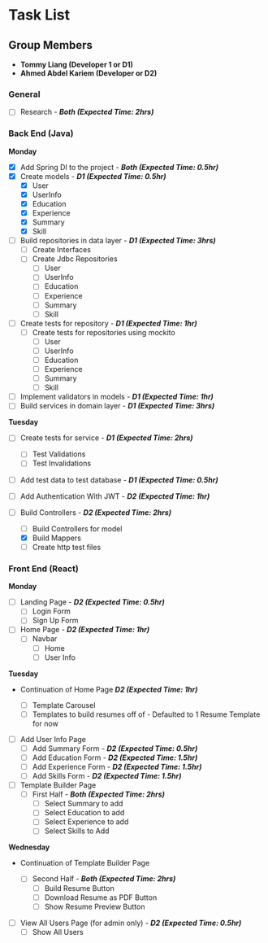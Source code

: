 # Task List

## Group Members

-   **Tommy Liang (Developer 1 or D1)**
-   **Ahmed Abdel Kariem (Developer or D2)**

### General

-   [ ] Research - **_Both (Expected Time: 2hrs)_**

### Back End (Java)

**Monday**

-   [x] Add Spring DI to the project - **_Both (Expected Time: 0.5hr)_**
-   [x] Create models - **_D1 (Expected Time: 0.5hr)_**
    -   [x] User
    -   [x] UserInfo
    -   [x] Education
    -   [x] Experience
    -   [x] Summary
    -   [x] Skill
-   [ ] Build repositories in data layer - **_D1 (Expected Time: 3hrs)_**
    -   [ ] Create Interfaces
    -   [ ] Create Jdbc Repositories
        -   [ ] User
        -   [ ] UserInfo
        -   [ ] Education
        -   [ ] Experience
        -   [ ] Summary
        -   [ ] Skill
-   [ ] Create tests for repository - **_D1 (Expected Time: 1hr)_**
    -   [ ] Create tests for repositories using mockito
        -   [ ] User
        -   [ ] UserInfo
        -   [ ] Education
        -   [ ] Experience
        -   [ ] Summary
        -   [ ] Skill
-   [ ] Implement validators in models - **_D1 (Expected Time: 1hr)_**
-   [ ] Build services in domain layer - **_D1 (Expected Time: 3hrs)_**

**Tuesday**

-   [ ] Create tests for service - **_D1 (Expected Time: 2hrs)_**
    -   [ ] Test Validations
    -   [ ] Test Invalidations
-   [ ] Add test data to test database - **_D1 (Expected Time: 0.5hr)_**

-   [ ] Add Authentication With JWT - **_D2 (Expected Time: 1hr)_**
-   [ ] Build Controllers - **_D2 (Expected Time: 2hrs)_**
    -   [ ] Build Controllers for model
    -   [x] Build Mappers
    -   [ ] Create http test files

### Front End (React)

**Monday**

-   [ ] Landing Page - **_D2 (Expected Time: 0.5hr)_**
    -   [ ] Login Form
    -   [ ] Sign Up Form
-   [ ] Home Page - **_D2 (Expected Time: 1hr)_**
    -   [ ] Navbar
        -   [ ] Home
        -   [ ] User Info

**Tuesday**

-   Continuation of Home Page **_D2 (Expected Time: 1hr)_**

    -   [ ] Template Carousel
    -   [ ] Templates to build resumes off of - Defaulted to 1 Resume Template for now

-   [ ] Add User Info Page
    -   [ ] Add Summary Form - **_D2 (Expected Time: 0.5hr)_**
    -   [ ] Add Education Form - **_D2 (Expected Time: 1.5hr)_**
    -   [ ] Add Experience Form - **_D2 (Expected Time: 1.5hr)_**
    -   [ ] Add Skills Form - **_D2 (Expected Time: 1.5hr)_**
-   [ ] Template Builder Page
    -   [ ] First Half - **_Both (Expected Time: 2hrs)_**
        -   [ ] Select Summary to add
        -   [ ] Select Education to add
        -   [ ] Select Experience to add
        -   [ ] Select Skills to Add

**Wednesday**

-   Continuation of Template Builder Page

    -   [ ] Second Half - **_Both (Expected Time: 2hrs)_**
        -   [ ] Build Resume Button
        -   [ ] Download Resume as PDF Button
        -   [ ] Show Resume Preview Button

-   [ ] View All Users Page (for admin only) - **_D2 (Expected Time: 0.5hr)_**
    -   [ ] Show All Users
